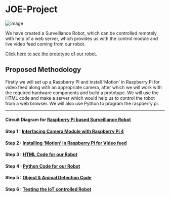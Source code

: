 # JOE-Project

![image](https://user-images.githubusercontent.com/58645688/142217760-e97f8735-d3ff-4eac-ae58-7edb7db9593e.png)

We have created a Surveillance Robot, which can be controlled remotely with help of a web server, which provides us with the control module and live video feed coming from our robot.

[Click here to see the prototype of our robot.](https://raw.githubusercontent.com/tb-rules10/JOE-Project/main/robot.png)

## Proposed Methodology

Firstly we will set up a Raspberry Pl and install ‘Motion’ in Raspberry Pi for video feed along with an appropriate camera, after which we will work with the required hardware components and build a prototype. 
We will use the HTML code and make a server which would help us to  control the robot from a web browser. We will also use Python to program the raspberry pi.

-------------

#### Circuit Diagram for [Raspberry Pi based Surveillance Robot](https://github.com/tb-rules10/JOE-Project/blob/main/Theory/Circuit%20Diagram.md)

#### Step 1 : [Interfacing Camera Module with Raspberry Pi 4](https://github.com/tb-rules10/JOE-Project/blob/main/Theory/Interfacing%20Pi%20Camera%20with%20Raspberry%20Pi%204.md)

#### Step 2 : [Installing ‘Motion’ in Raspberry Pi for Video feed](https://github.com/tb-rules10/JOE-Project/blob/main/Theory/Installing%20%E2%80%98Motion%E2%80%99%20in%20Raspberry%20Pi.md)


#### Step 3 : [HTML Code for our Robot](https://github.com/tb-rules10/JOE-Project/blob/main/Theory/HTML%20Code.md)

#### Step 4 : [Python Code for our Robot](https://github.com/tb-rules10/JOE-Project/blob/main/Theory/Python%20Code.md)

#### Step 5 : [Object & Animal Detection Code](https://github.com/tb-rules10/JOE-Project/tree/main/Object%20%26%20Animal%20Detection)

#### Step 6 : [Testing the IoT controlled Robot](https://github.com/tb-rules10/JOE-Project/blob/main/Theory/Testing%20the%20IoT%20controlled%20Robot.md)

